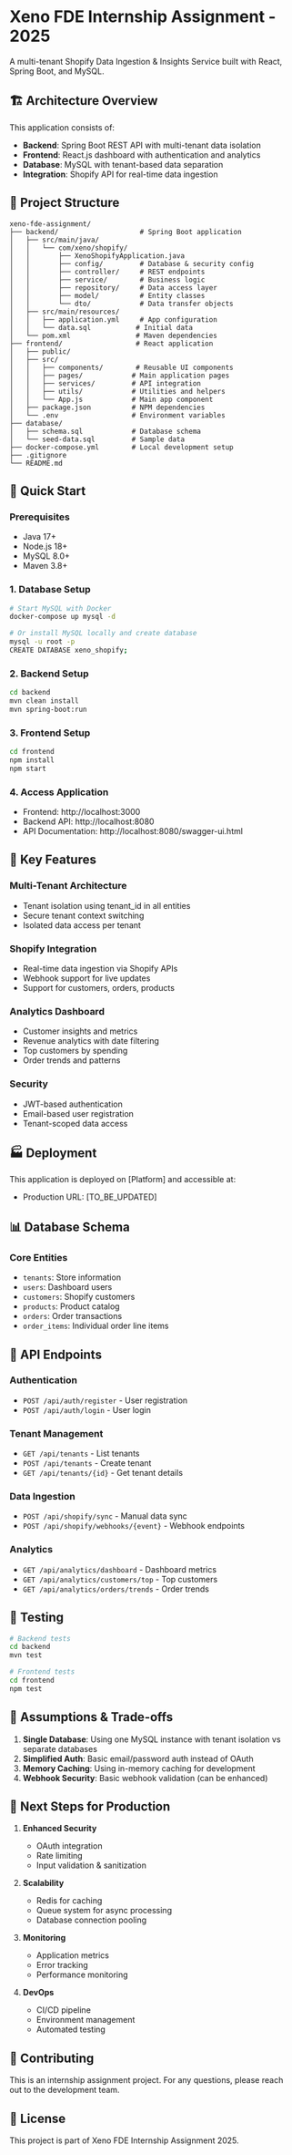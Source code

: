 # Xeno FDE Internship Assignment - 2025

A multi-tenant Shopify Data Ingestion & Insights Service built with React, Spring Boot, and MySQL.

## 🏗️ Architecture Overview

This application consists of:
- **Backend**: Spring Boot REST API with multi-tenant data isolation
- **Frontend**: React.js dashboard with authentication and analytics
- **Database**: MySQL with tenant-based data separation
- **Integration**: Shopify API for real-time data ingestion

## 📁 Project Structure

```
xeno-fde-assignment/
├── backend/                    # Spring Boot application
│   ├── src/main/java/
│   │   └── com/xeno/shopify/
│   │       ├── XenoShopifyApplication.java
│   │       ├── config/         # Database & security config
│   │       ├── controller/     # REST endpoints
│   │       ├── service/        # Business logic
│   │       ├── repository/     # Data access layer
│   │       ├── model/          # Entity classes
│   │       └── dto/            # Data transfer objects
│   ├── src/main/resources/
│   │   ├── application.yml     # App configuration
│   │   └── data.sql           # Initial data
│   └── pom.xml                # Maven dependencies
├── frontend/                  # React application
│   ├── public/
│   ├── src/
│   │   ├── components/        # Reusable UI components
│   │   ├── pages/            # Main application pages
│   │   ├── services/         # API integration
│   │   ├── utils/            # Utilities and helpers
│   │   └── App.js            # Main app component
│   ├── package.json          # NPM dependencies
│   └── .env                  # Environment variables
├── database/
│   ├── schema.sql            # Database schema
│   └── seed-data.sql         # Sample data
├── docker-compose.yml        # Local development setup
├── .gitignore
└── README.md
```

## 🚀 Quick Start

### Prerequisites
- Java 17+
- Node.js 18+
- MySQL 8.0+
- Maven 3.8+

### 1. Database Setup
```bash
# Start MySQL with Docker
docker-compose up mysql -d

# Or install MySQL locally and create database
mysql -u root -p
CREATE DATABASE xeno_shopify;
```

### 2. Backend Setup
```bash
cd backend
mvn clean install
mvn spring-boot:run
```

### 3. Frontend Setup
```bash
cd frontend
npm install
npm start
```

### 4. Access Application
- Frontend: http://localhost:3000
- Backend API: http://localhost:8080
- API Documentation: http://localhost:8080/swagger-ui.html

## 🔑 Key Features

### Multi-Tenant Architecture
- Tenant isolation using tenant_id in all entities
- Secure tenant context switching
- Isolated data access per tenant

### Shopify Integration
- Real-time data ingestion via Shopify APIs
- Webhook support for live updates
- Support for customers, orders, products

### Analytics Dashboard
- Customer insights and metrics
- Revenue analytics with date filtering
- Top customers by spending
- Order trends and patterns

### Security
- JWT-based authentication
- Email-based user registration
- Tenant-scoped data access

## 🏭 Deployment

This application is deployed on [Platform] and accessible at:
- Production URL: [TO_BE_UPDATED]

## 📊 Database Schema

### Core Entities
- `tenants`: Store information
- `users`: Dashboard users
- `customers`: Shopify customers
- `products`: Product catalog
- `orders`: Order transactions
- `order_items`: Individual order line items

## 🔄 API Endpoints

### Authentication
- `POST /api/auth/register` - User registration
- `POST /api/auth/login` - User login

### Tenant Management
- `GET /api/tenants` - List tenants
- `POST /api/tenants` - Create tenant
- `GET /api/tenants/{id}` - Get tenant details

### Data Ingestion
- `POST /api/shopify/sync` - Manual data sync
- `POST /api/shopify/webhooks/{event}` - Webhook endpoints

### Analytics
- `GET /api/analytics/dashboard` - Dashboard metrics
- `GET /api/analytics/customers/top` - Top customers
- `GET /api/analytics/orders/trends` - Order trends

## 🧪 Testing

```bash
# Backend tests
cd backend
mvn test

# Frontend tests
cd frontend
npm test
```

## 📝 Assumptions & Trade-offs

1. **Single Database**: Using one MySQL instance with tenant isolation vs separate databases
2. **Simplified Auth**: Basic email/password auth instead of OAuth
3. **Memory Caching**: Using in-memory caching for development
4. **Webhook Security**: Basic webhook validation (can be enhanced)

## 🚀 Next Steps for Production

1. **Enhanced Security**
   - OAuth integration
   - Rate limiting
   - Input validation & sanitization

2. **Scalability**
   - Redis for caching
   - Queue system for async processing
   - Database connection pooling

3. **Monitoring**
   - Application metrics
   - Error tracking
   - Performance monitoring

4. **DevOps**
   - CI/CD pipeline
   - Environment management
   - Automated testing

## 🤝 Contributing

This is an internship assignment project. For any questions, please reach out to the development team.

## 📄 License

This project is part of Xeno FDE Internship Assignment 2025.
